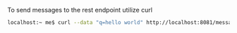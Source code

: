 
To send messages to the rest endpoint utilize curl

```bash
localhost:~ me$ curl --data "q=hello world" http://localhost:8081/message
```

